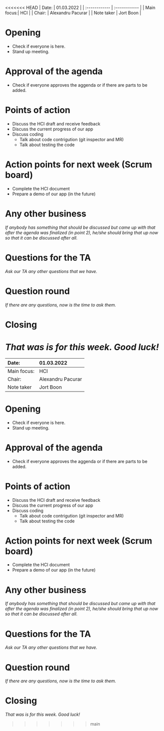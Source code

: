<<<<<<< HEAD
|  Date: |   01.03.2022 |
| :------------ | :------------ |
|   Main focus:| HCI  |
| Chair:  |  Alexandru Pacurar |
|  Note taker | Jort Boon  |


# Opening
 - Check if everyone is here.
 - Stand up meeting.

# Approval of the agenda
 - Check if everyone approves the aggenda or if there are parts to be added.

# Points of action
 - Discuss the HCI draft and receive feedback
 - Discuss the current progress of our app
 - Discuss coding
	- Talk about code contrigution (git inspector and MR)
	- Talk about testing the code

# Action points for next week (Scrum board)
 - Complete the HCI document
 - Prepare a demo of our app (in the future)

# Any other business
*If anybody has something that should be discussed but came up with that after the agenda was finalized (in point 2), he/she should bring that up now so that it can be discussed after all.*

# Questions for the TA
*Ask our TA any other questions that we have.*

# Question round
*If there are any questions, now is the time to ask them.*

# Closing
*That was is for this week. Good luck!*
=======
|  Date: |   01.03.2022 |
| :------------ | :------------ |
|   Main focus:| HCI  |
| Chair:  |  Alexandru Pacurar |
|  Note taker | Jort Boon  |


# Opening
 - Check if everyone is here.
 - Stand up meeting.

# Approval of the agenda
 - Check if everyone approves the aggenda or if there are parts to be added.

# Points of action
 - Discuss the HCI draft and receive feedback
 - Discuss the current progress of our app
 - Discuss coding
	- Talk about code contrigution (git inspector and MR)
	- Talk about testing the code

# Action points for next week (Scrum board)
 - Complete the HCI document
 - Prepare a demo of our app (in the future)

# Any other business
*If anybody has something that should be discussed but came up with that after the agenda was finalized (in point 2), he/she should bring that up now so that it can be discussed after all.*

# Questions for the TA
*Ask our TA any other questions that we have.*

# Question round
*If there are any questions, now is the time to ask them.*

# Closing
*That was is for this week. Good luck!*
>>>>>>> main
